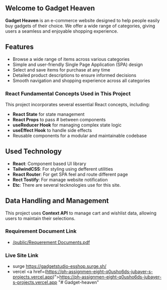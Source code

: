 ## Welcome to Gadget Heaven

**Gadget Heaven** is an e-commerce website designed to help people easily buy gadgets of their choice. We offer a wide range of categories, giving users a seamless and enjoyable shopping experience.

## Features

- Browse a wide range of items across various categories
- Simple and user-friendly Single Page Application (SPA) design
- Select and save items for purchase at any time
- Detailed product descriptions to ensure informed decisions
- Smooth navigation and shopping experience across all categories

### React Fundamental Concepts Used in This Project

This project incorporates several essential React concepts, including:

- **React State** for state management
- **React Props** to pass # between components
- **useReducer Hook** for managing complex state logic
- **useEffect Hook** to handle side effects
- Reusable components for a modular and maintainable codebase

## Used Technology

- **React**: Component based UI library
- **TailwindCSS**: For styling using defferent utilities
- **React Router**: For get SPA feel and route different page
- **Rect Tostify**: For manage website notification
- **Etc**: There are several tecknologies use for this site.

## Data Handling and Management

This project uses **Context API** to manage cart and wishlist data, allowing users to maintain their selections.

### Requirement Document Link

- <a href="/public/Requerement Documents.pdf">/public/Requerement Documents.pdf</a>

### Live Site Link

- surge <a href="https://gadgetstudio-esshop.surge.sh/">https://gadgetstudio-esshop.surge.sh/</a>
- vercel <a href=(https://ph-assignmen-eight-q0usho6ds-jubayer-s-projects.vercel.app)">https://ph-assignmen-eight-q0usho6ds-jubayer-s-projects.vercel.app</a>
"# Gadget-heaven" 
